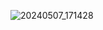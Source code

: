 ![20240507_171428](https://github.com/alpineparrot/Springboot-Vue3-Shoponline/assets/102452709/55cda5e0-ca5c-4346-a29e-e4a8ee230f84)
